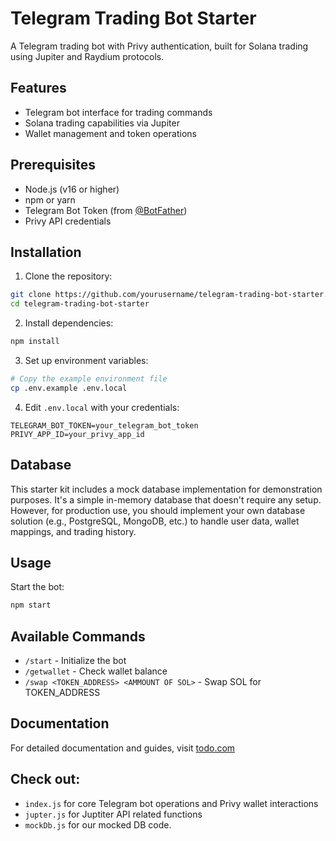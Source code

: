 # Telegram Trading Bot Starter

A Telegram trading bot with Privy authentication, built for Solana trading using Jupiter and Raydium protocols.

## Features

- Telegram bot interface for trading commands
- Solana trading capabilities via Jupiter
- Wallet management and token operations

## Prerequisites

- Node.js (v16 or higher)
- npm or yarn
- Telegram Bot Token (from [@BotFather](https://t.me/BotFather))
- Privy API credentials

## Installation

1. Clone the repository:
```bash
git clone https://github.com/yourusername/telegram-trading-bot-starter.git
cd telegram-trading-bot-starter
```

2. Install dependencies:
```bash
npm install
```

3. Set up environment variables:
```bash
# Copy the example environment file
cp .env.example .env.local
```

4. Edit `.env.local` with your credentials:
```env
TELEGRAM_BOT_TOKEN=your_telegram_bot_token
PRIVY_APP_ID=your_privy_app_id
```

## Database

This starter kit includes a mock database implementation for demonstration purposes. It's a simple in-memory database that doesn't require any setup. However, for production use, you should implement your own database solution (e.g., PostgreSQL, MongoDB, etc.) to handle user data, wallet mappings, and trading history.

## Usage

Start the bot:
```bash
npm start
```

## Available Commands

- `/start` - Initialize the bot
- `/getwallet` - Check wallet balance
- `/swap <TOKEN_ADDRESS> <AMMOUNT OF SOL>` - Swap SOL for TOKEN_ADDRESS

## Documentation

For detailed documentation and guides, visit [todo.com](https://todo.com)

## Check out:
- `index.js` for core Telegram bot operations and Privy wallet interactions
- `jupter.js` for Juptiter API related functions
- `mockDb.js` for our mocked DB code. 